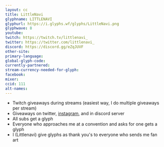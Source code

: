 ```yaml
---
layout: cc
title: LittleNavi
glyphname: LITTLENAVI
glyphurl: https://i.glyphs.wf/glyphs/LittleNavi.png
glyphwave: 8
youtube: 
twitch: https://twitch.tv/littlenavi_
twitter: https://twitter.com/littlenavi_
discord: https://discord.gg/eZqJUVF
other-site: 
primary-language: 
global-glyph-code: 
currently-partnered: 
stream-currency-needed-for-glyph: 
facebook: 
mixer: 
ccid: 111
alt-names: 
---
```

* Twitch giveaways during streams (easiest way, I do multiple giveaways per stream)
* Giveaways on twitter, [instagram](https://www.instagram.com/littlenavi), and in discord server
* All subs get a glyph
* Everyone who approaches me at a convention and asks for one gets a glyph
* I (Littlenavi) give glyphs as thank you's to everyone who sends me fan art
